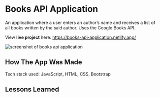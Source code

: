 # Books API Application
An application where a user enters an author’s name and receives a list of all books written by the said author. Uses the Google Books API. 

View **live project** here: https://books-api-application.netlify.app/

![screenshot of books api application](https://i.ibb.co/5Yh35d1/books-api-app.png)


## How The App Was Made
Tech stack used: JavaScript, HTML, CSS, Bootstrap

## Lessons Learned
